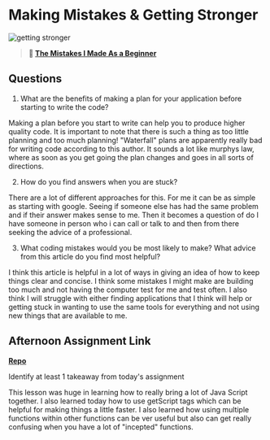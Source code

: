 # Making Mistakes & Getting Stronger

![getting stronger](https://bcw.blob.core.windows.net/public/img/lesson-images/js-bootcamp-logo.jpg)

> **📖 [The Mistakes I Made As a Beginner](https://codeworksacademy.com/fs-student-guide/resources/wk2/06-Coding-Mistakes)**

## Questions

1. What are the benefits of making a plan for your application before starting to write the code?

Making a plan before you start to write can help you to produce higher quality code. It is important to note that there is such a thing as too little planning and too much planning! "Waterfall" plans are apparently really bad for writing code according to this author. It sounds a lot like murphys law, where as soon as you get going the plan changes and goes in all sorts of directions. 

2. How do you find answers when you are stuck?

There are a lot of different approaches for this. For me it can be as simple as starting with google. Seeing if someone else has had the same problem and if their answer makes sense to me. Then it becomes a question of do I have someone in person who i can call or talk to and then from there seeking the advice of a professional. 

3. What coding mistakes would you be most likely to make? What advice from this article do you find most helpful?

I think this article is helpful in a lot of ways in giving an idea of how to keep things clear and concise. I think some mistakes I might make are building too much and not having the computer test for me and test often. I also think I will struggle with either finding applications that I think will help or getting stuck in wanting to use the same tools for everything and not using new things that are available to me.

## Afternoon Assignment Link

**[Repo](https://github.com/IsaacDuff/BossMonster)**

Identify at least 1 takeaway from today's assignment

This lesson was huge in learning how to really bring a lot of Java Script together. I also learned today how to use getScript tags which can be helpful for making things a little faster. I also learned how using multiple functions within other functions can be ver useful but also can get really confusing when you have a lot of "incepted" functions.
